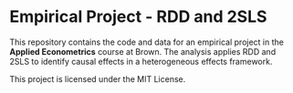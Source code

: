 # Empirical Project - RDD and 2SLS

This repository contains the code and data for an empirical project in the **Applied Econometrics** course at Brown. The analysis applies RDD and 2SLS to identify causal effects in a heterogeneous effects framework.

This project is licensed under the MIT License.
